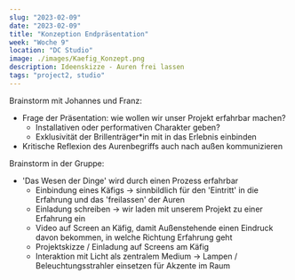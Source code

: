 ```yaml
---
slug: "2023-02-09"
date: "2023-02-09"
title: "Konzeption Endpräsentation"
week: "Woche 9"
location: "DC Studio"
image: ./images/Kaefig_Konzept.png
description: Ideenskizze - Auren frei lassen
tags: "project2, studio"
---
```

Brainstorm mit Johannes und Franz:
- Frage der Präsentation: wie wollen wir unser Projekt erfahrbar machen?
    - Installativen oder performativen Charakter geben?
    - Exklusivität der Brillenträger*in mit in das Erlebnis einbinden
- Kritische Reflexion des Aurenbegriffs auch nach außen kommunizieren

Brainstorm in der Gruppe:
- 'Das Wesen der Dinge' wird durch einen Prozess erfahrbar
    - Einbindung eines Käfigs → sinnbildlich für den 'Eintritt' in die Erfahrung und das 'freilassen' der Auren
    - Einladung schreiben → wir laden mit unserem Projekt zu einer Erfahrung ein 
    - Video auf Screen an Käfig, damit Außenstehende einen Eindruck davon bekommen, in welche Richtung Erfahrung geht
    - Projektskizze / Einladung auf Screens am Käfig
    - Interaktion mit Licht als zentralem Medium → Lampen / Beleuchtungsstrahler einsetzen für Akzente im Raum